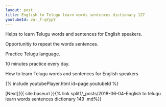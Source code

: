 ```yaml
---
layout: post
title: English to Telugu learn words sentences dictionary 127 
youtubeId: va-_f-qYypY
---
```

 
 
Helps to learn Telugu words and sentences for English speakers.

Opportunitiy to repeat the words sentences. 

Practice Telugu language. 
 
10 minutes practice every day. 
 
How to learn Telugu words and sentences for English speakers 
 
{% include youtubePlayer.html id=page.youtubeId %}
 
 
[Next]({{ site.baseurl }}{% link  split1/_posts/2018-06-04-English to telugu learn words sentences dictionary 149 .md%})
 
